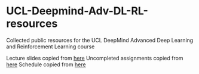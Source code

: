 # UCL-Deepmind-Adv-DL-RL-resources
Collected public resources for the UCL DeepMind Advanced Deep Learning and Reinforcement Learning course

Lecture slides copied from [here](https://github.com/RylanSchaeffer/ucl-adv-dl-rl/tree/master/lectures)
Uncompleted assignments copied from [here](https://github.com/YidingYu/UCL-DeepMind-Advanced-Deep-Learning-and-Reinforcement-Learning/tree/master/lecture%20assignments)
Schedule copied from [here](https://github.com/joyiswu/UCL-Deep-learning-ans-Reinforcement-learning/blob/master/COMPGI22-Time-Table.pdf)
